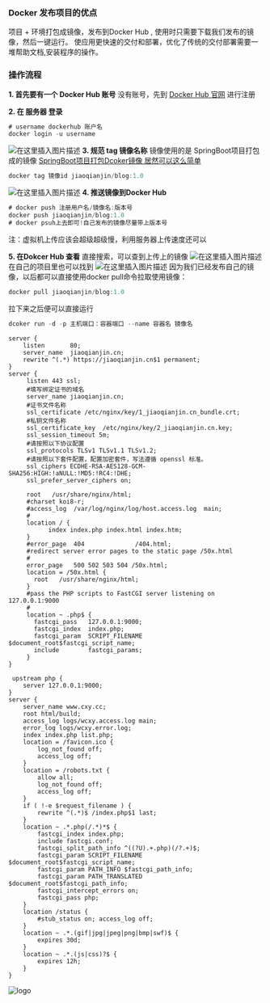 ### Docker 发布项目的优点
项目 + 环境打包成镜像，发布到Docker Hub ,	使用时只需要下载我们发布的镜像，然后一键运行。
使应用更快速的交付和部署，优化了传统的交付部署需要一堆帮助文档,安装程序的操作。
### 操作流程
**1. 首先要有一个 Docker Hub 账号**
	没有账号，先到 [Docker Hub 官网](https://hub.docker.com) 进行注册

**2. 在 服务器 登录**

```java
# username dockerhub 账户名 
docker login -u username
```
![在这里插入图片描述](https://img-blog.csdnimg.cn/2020053010201667.png)
**3. 规范 tag 镜像名称**
镜像使用的是 SpringBoot项目打包成的镜像 [SpringBoot项目打包Dcoker镜像 居然可以这么简单](https://blog.csdn.net/weixin_44491927/article/details/106432780)
```java
docker tag 镜像id jiaoqianjin/blog:1.0
```
![在这里插入图片描述](https://img-blog.csdnimg.cn/20200530102505424.png)
**4. 推送镜像到Docker Hub**

```java
# docker push 注册用户名/镜像名:版本号
docker push jiaoqianjin/blog:1.0
# docker psuh上去即可!自己发布的镜像尽量带上版本号
```
注：虚拟机上传应该会超级超级慢，利用服务器上传速度还可以

**5. 在Dokcer Hub 查看**
直接搜索，可以查到上传上的镜像
![在这里插入图片描述](https://img-blog.csdnimg.cn/20200530103120844.png?x-oss-process=image/watermark,type_ZmFuZ3poZW5naGVpdGk,shadow_10,text_aHR0cHM6Ly9ibG9nLmNzZG4ubmV0L3dlaXhpbl80NDQ5MTkyNw==,size_16,color_FFFFFF,t_70)
在自己的项目里也可以找到
![在这里插入图片描述](https://img-blog.csdnimg.cn/20200530103309574.png?x-oss-process=image/watermark,type_ZmFuZ3poZW5naGVpdGk,shadow_10,text_aHR0cHM6Ly9ibG9nLmNzZG4ubmV0L3dlaXhpbl80NDQ5MTkyNw==,size_16,color_FFFFFF,t_70)
因为我们已经发布自己的镜像，以后都可以直接使用docker pull命令拉取使用镜像：

```java
docker pull jiaoqianjin/blog:1.0
```
拉下来之后便可以直接运行

```java
dcoker run -d -p 主机端口：容器端口 --name 容器名 镜像名
```

```nginx
server {
    listen       80;
    server_name  jiaoqianjin.cn;
    rewrite ^(.*) https://jiaoqianjin.cn$1 permanent;
}
server {
     listen 443 ssl; 
     #填写绑定证书的域名
     server_name jiaoqianjin.cn; 
     #证书文件名称
     ssl_certificate /etc/nginx/key/1_jiaoqianjin.cn_bundle.crt; 
     #私钥文件名称
     ssl_certificate_key  /etc/nginx/key/2_jiaoqianjin.cn.key; 
     ssl_session_timeout 5m;
     #请按照以下协议配置
     ssl_protocols TLSv1 TLSv1.1 TLSv1.2; 
     #请按照以下套件配置，配置加密套件，写法遵循 openssl 标准。
     ssl_ciphers ECDHE-RSA-AES128-GCM-SHA256:HIGH:!aNULL:!MD5:!RC4:!DHE; 
     ssl_prefer_server_ciphers on;
    
     root   /usr/share/nginx/html;
     #charset koi8-r;
     #access_log  /var/log/nginx/log/host.access.log  main;
     #
     location / {
           index index.php index.html index.htm;
     }
     #error_page  404              /404.html;
     #redirect server error pages to the static page /50x.html
     #
     error_page   500 502 503 504 /50x.html;
     location = /50x.html {
       root   /usr/share/nginx/html;
     }
     #pass the PHP scripts to FastCGI server listening on 127.0.0.1:9000
     #
     location ~ .php$ {
       fastcgi_pass   127.0.0.1:9000;
       fastcgi_index  index.php;
       fastcgi_param  SCRIPT_FILENAME  $document_root$fastcgi_script_name;
       include        fastcgi_params;
     }
}
```

```nginx
 upstream php { 
    server 127.0.0.1:9000; 
} 
server { 
    server_name www.cxy.cc; 
    root html/build; 
    access_log logs/wcxy.access.log main; 
    error_log logs/wcxy.error.log; 
    index index.php list.php; 
    location = /favicon.ico { 
        log_not_found off; 
        access_log off; 
    } 
    location = /robots.txt { 
        allow all; 
        log_not_found off; 
        access_log off; 
    } 
    if ( !-e $request_filename ) { 
        rewrite ^(.*)$ /index.php$1 last; 
    } 
    location ~ .*.php(/.*)*$ { 
        fastcgi_index index.php; 
        include fastcgi.conf; 
        fastcgi_split_path_info ^((?U).+.php)(/?.+)$; 
        fastcgi_param SCRIPT_FILENAME $document_root$fastcgi_script_name; 
        fastcgi_param PATH_INFO $fastcgi_path_info; 
        fastcgi_param PATH_TRANSLATED $document_root$fastcgi_path_info; 
        fastcgi_intercept_errors on; 
        fastcgi_pass php; 
    } 
    location /status {
        #stub_status on; access_log off; 
    } 
    location ~ .*.(gif|jpg|jpeg|png|bmp|swf)$ {
        expires 30d; 
    } 
    location ~ .*.(js|css)?$ { 
        expires 12h; 
    } 
} 
```

![logo](https://gitee.com/jiao_qianjin/zhishiku/raw/master/img/20210614224616.jpg)